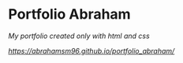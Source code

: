 # Portfolio Abraham

_My portfolio created only with html and css_

_https://abrahamsm96.github.io/portfolio_abraham/_
